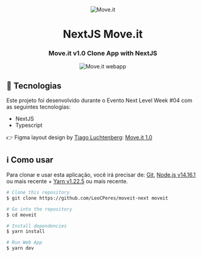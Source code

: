 <div align="center">
    <img src="https://i.imgur.com/4uQubVd.png" alt="Move.it">
</div>

<h1 align="center">NextJS Move.it</h1>

<h3 align="center">Move.it v1.0 Clone App with NextJS</h3>

<div align="center">
    <img src="https://i.imgur.com/uXelNIm.jpg" alt="Move.it webapp">
</div>


<h2>🚀 Tecnologias</h2>
<p>Este projeto foi desenvolvido durante o Evento Next Level Week #04 com as seguintes tecnologias:</p>

<ul>
    <li>NextJS</li>
    <li>Typescript</li>
</ul>

<p>👉 Figma layout design by <a href="https://www.instagram.com/tiagoluchtenberg/">Tiago Luchtenberg</a>: <a href="https://www.figma.com/file/qDmYw07lN7aItFYbrTxTvU/Move.it-1.0-Copy?node-id=160%3A2761">Move.it 1.0</a> </p>


<h2>ℹ️ Como usar</h2>
<p>Para clonar e usar esta aplicação, você irá precisar de: <a href="https://git-scm.com/">Git</a>, <a href="https://nodejs.org/en/">Node.js v14.16.1</a> ou mais recente + <a href="https://yarnpkg.com/">Yarn v1.22.5</a> ou mais recente.</p>

```bash
# Clone this repository
$ git clone https://github.com/LeoCPeres/moveit-next moveit

# Go into the repository
$ cd moveit

# Install dependencies
$ yarn install

# Run Web App
$ yarn dev
```


